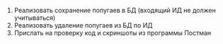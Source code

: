 1. Реализовать сохранение попугаев в БД (входящий ИД не должен учитываться)
2. Реализовать удаление попугаев из БД по ИД
3. Прислать на проверку код и скриншоты из программы Постман